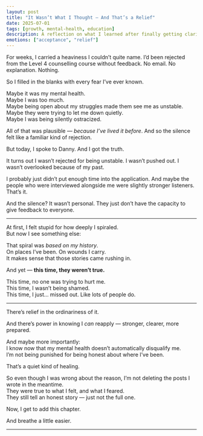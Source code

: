 ```yaml
---
layout: post
title: "It Wasn’t What I Thought — And That’s a Relief"
date: 2025-07-01
tags: [growth, mental-health, education]
description: A reflection on what I learned after finally getting clarity about my college rejection.
emotions: ["acceptance", "relief"]
---
```


For weeks, I carried a heaviness I couldn’t quite name. I’d been rejected from the Level 4 counselling course without feedback. No email. No explanation. Nothing.

So I filled in the blanks with every fear I’ve ever known.

Maybe it was my mental health.  
Maybe I was too much.  
Maybe being open about my struggles made them see me as unstable.  
Maybe they were trying to let me down quietly.  
Maybe I was being silently ostracized.

All of that was plausible — *because I’ve lived it before*. And so the silence felt like a familiar kind of rejection.

But today, I spoke to Danny. And I got the truth.

It turns out I wasn’t rejected for being unstable. I wasn’t pushed out. I wasn’t overlooked because of my past.

I probably just didn’t put enough time into the application. And maybe the people who were interviewed alongside me were slightly stronger listeners. That’s it.

And the silence? It wasn’t personal. They just don’t have the capacity to give feedback to everyone.

---

At first, I felt stupid for how deeply I spiraled.  
But now I see something else:

That spiral was *based on my history*.  
On places I’ve been. On wounds I carry.  
It makes sense that those stories came rushing in.

And yet — **this time, they weren’t true.**

This time, no one was trying to hurt me.  
This time, I wasn’t being shamed.  
This time, I just… missed out. Like lots of people do.

---

There’s relief in the ordinariness of it.

And there’s power in knowing I *can* reapply — stronger, clearer, more prepared.

And maybe more importantly:  
I know now that my mental health doesn’t automatically disqualify me.  
I’m not being punished for being honest about where I’ve been.

That’s a quiet kind of healing.

So even though I was wrong about the reason, I’m not deleting the posts I wrote in the meantime.  
They were true to what I felt, and what I feared.  
They still tell an honest story — just not the full one.

Now, I get to add this chapter.

And breathe a little easier.


---
